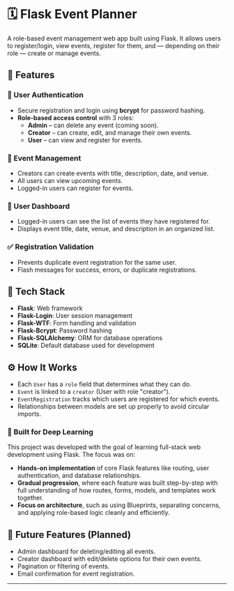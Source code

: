 # 🗓️ Flask Event Planner

A role-based event management web app built using Flask. It allows users to register/login, view events, register for them, and — depending on their role — create or manage events.

## 🚀 Features

### 👤 User Authentication
- Secure registration and login using **bcrypt** for password hashing.
- **Role-based access control** with 3 roles:
  - **Admin** – can delete any event (coming soon).
  - **Creator** – can create, edit, and manage their own events.
  - **User** – can view and register for events.

### 📅 Event Management
- Creators can create events with title, description, date, and venue.
- All users can view upcoming events.
- Logged-in users can register for events.

### 🧾 User Dashboard
- Logged-in users can see the list of events they have registered for.
- Displays event title, date, venue, and description in an organized list.

### ✅ Registration Validation
- Prevents duplicate event registration for the same user.
- Flash messages for success, errors, or duplicate registrations.

## 🔐 Tech Stack

- **Flask**: Web framework
- **Flask-Login**: User session management
- **Flask-WTF**: Form handling and validation
- **Flask-Bcrypt**: Password hashing
- **Flask-SQLAlchemy**: ORM for database operations
- **SQLite**: Default database used for development

## ⚙️ How It Works

- Each `User` has a `role` field that determines what they can do.
- `Event` is linked to a `creator` (User with role "creator").
- `EventRegistration` tracks which users are registered for which events.
- Relationships between models are set up properly to avoid circular imports.

### 🧠 Built for Deep Learning

This project was developed with the goal of learning full-stack web development using Flask. The focus was on:

- **Hands-on implementation** of core Flask features like routing, user authentication, and database relationships.
- **Gradual progression**, where each feature was built step-by-step with full understanding of how routes, forms, models, and templates work together.
- **Focus on architecture**, such as using Blueprints, separating concerns, and applying role-based logic cleanly and efficiently.

## 🔧 Future Features (Planned)
- Admin dashboard for deleting/editing all events.
- Creator dashboard with edit/delete options for their own events.
- Pagination or filtering of events.
- Email confirmation for event registration.

---
